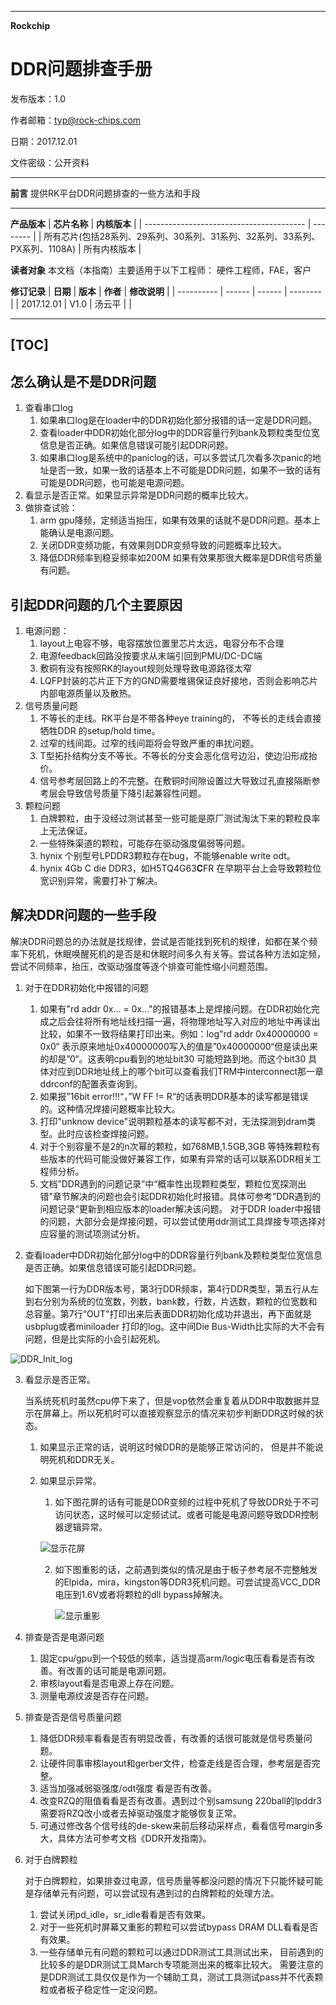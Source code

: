 ----------------------------
**Rockchip**
# **DDR问题排查手册**

发布版本：1.0

作者邮箱：typ@rock-chips.com

日期：2017.12.01

文件密级：公开资料

---------
**前言**
提供RK平台DDR问题排查的一些方法和手段

------
**产品版本**
| **芯片名称**                                 | **内核版本** |
| ---------------------------------------- | -------- |
| 所有芯片(包括28系列、29系列、30系列、31系列、32系列、33系列、PX系列、1108A) | 所有内核版本   |

**读者对象**
本文档（本指南）主要适用于以下工程师：
硬件工程师，FAE，客户

**修订记录**
| **日期**     | **版本** | **作者** | **修改说明** |
| ---------- | ------ | ------ | -------- |
| 2017.12.01 | V1.0   | 汤云平    |          |

--------------------
[TOC]
-----
## 怎么确认是不是DDR问题

1. 查看串口log
   1. 如果串口log是在loader中的DDR初始化部分报错的话一定是DDR问题。
   2. 查看loader中DDR初始化部分log中的DDR容量行列bank及颗粒类型位宽信息是否正确。如果信息错误可能引起DDR问题。
   3. 如果串口log是系统中的paniclog的话，可以多尝试几次看多次panic的地址是否一致，如果一致的话基本上不可能是DDR问题，如果不一致的话有可能是DDR问题，也可能是电源问题。
2. 看显示是否正常。如果显示异常是DDR问题的概率比较大。
3. 做排查试验：
   1. arm gpu降频，定频适当抬压，如果有效果的话就不是DDR问题。基本上能确认是电源问题。
   2. 关闭DDR变频功能，有效果则DDR变频导致的问题概率比较大。
   3. 降低DDR频率到稳妥频率如200M 如果有效果那很大概率是DDR信号质量有问题。

## 引起DDR问题的几个主要原因

1. 电源问题：
   1. layout上电容不够，电容摆放位置里芯片太远，电容分布不合理
   2. 电源feedback回路没按要求从末端引回到PMU/DC-DC端
   3. 敷铜有没有按照RK的layout规则处理导致电源路径太窄
   4. LQFP封装的芯片正下方的GND需要堆锡保证良好接地，否则会影响芯片内部电源质量以及散热。
2. 信号质量问题
   1. 不等长的走线。RK平台是不带各种eye training的， 不等长的走线会直接牺牲DDR 的setup/hold time。
   2. 过窄的线间距。过窄的线间距将会导致严重的串扰问题。
   3. T型拓扑结构分支不等长。不等长的分支会恶化信号边沿，使边沿形成抬价。
   4. 信号参考层回路上的不完整。在敷铜时间隙设置过大导致过孔直接隔断参考层会导致信号质量下降引起兼容性问题。
3. 颗粒问题
   1. 白牌颗粒，由于没经过测试甚至一些可能是原厂测试淘汰下来的颗粒良率上无法保证。
   2. 一些特殊渠道的颗粒，可能存在驱动强度偏弱等问题。
   3. hynix 个别型号LPDDR3颗粒存在bug，不能够enable write odt。
   4. hynix 4Gb C die DDR3，如H5TQ4G63**C**FR 在早期平台上会导致颗粒位宽识别异常，需要打补丁解决。

## 解决DDR问题的一些手段

解决DDR问题总的办法就是找规律，尝试是否能找到死机的规律，如都在某个频率下死机，休眠唤醒死机的是否是和休眠时间多久有关等。尝试各种方法如定频，尝试不同频率，抬压，改驱动强度等逐个排查可能性缩小问题范围。

1. 对于在DDR初始化中报错的问题

   1. 如果有"rd addr 0x... = 0x..."的报错基本上是焊接问题。在DDR初始化完成之后会往将所有地址线扫描一遍，将物理地址写入对应的地址中再读出比较，如果不一致将结果打印出来。例如：log"rd addr 0x40000000 = 0x0“ 表示原来地址0x40000000写入的值是”0x40000000“但是读出来的却是”0“。这表明cpu看到的地址bit30 可能短路到地。而这个bit30 具体对应到DDR地址线上的哪个bit可以查看我们TRM中interconnect那一章 ddrconf的配置表查询到。
   2. 如果报”16bit error!!!“，”W FF != R“的话表明DDR基本的读写都是错误的。这种情况焊接问题概率比较大。
   3. 打印"unknow device"说明颗粒基本的读写都不对，无法探测到dram类型。此时应该检查焊接问题。
   4. 对于个别容量不是2的n次幂的颗粒，如768MB,1.5GB,3GB 等特殊颗粒有些版本的代码可能没做好兼容工作，如果有异常的话可以联系DDR相关工程师分析。
   5. 文档”DDR遇到的问题记录”中“概率性出现颗粒类型，颗粒位宽探测出错”章节解决的问题也会引起DDR初始化时报错。具体可参考”DDR遇到的问题记录“更新到相应版本的loader解决该问题。
   对于DDR loader中报错的问题，大部分会是焊接问题，可以尝试使用ddr测试工具焊接专项选择对应容量的测试项测试分析。

2. 查看loader中DDR初始化部分log中的DDR容量行列bank及颗粒类型位宽信息是否正确。如果信息错误可能引起DDR问题。

   如下图第一行为DDR版本号，第3行DDR频率，第4行DDR类型，第五行从左到右分别为系统的位宽数，列数，bank数，行数，片选数，颗粒的位宽数和总容量。第7行“OUT"打印出来后表面DDR初始化成功并退出，再下面就是usbplug或者miniloader 打印的log。这中间Die Bus-Width比实际的大不会有问题，但是比实际的小会引起死机。

![DDR_Init_log](DDR-Problem-Solution-Guide\DDR_Init_log.jpg)

3. 看显示是否正常。

   当系统死机时虽然cpu停下来了，但是vop依然会重复着从DDR中取数据并显示在屏幕上。所以死机时可以直接观察显示的情况来初步判断DDR这时候的状态。
   1. 如果显示正常的话，说明这时候DDR的是能够正常访问的， 但是并不能说明死机和DDR无关。
   2. 如果显示异常。
      1. 如下图花屏的话有可能是DDR变频的过程中死机了导致DDR处于不可访问状态，这时候可以定频试试。或者可能是电源问题导致DDR控制器逻辑异常。

      ![显示花屏](DDR-Problem-Solution-Guide\显示花屏.jpg)

      2. 如下图重影的话，之前遇到类似的情况是由于板子参考层不完整触发的Elpida，mira，kingston等DDR3死机问题。可尝试提高VCC_DDR电压到1.6V或者将颗粒的dll bypass掉解决。

         ![显示重影](DDR-Problem-Solution-Guide\显示重影.jpg)

4. 排查是否是电源问题

   1. 固定cpu/gpu到一个较低的频率，适当提高arm/logic电压看看是否有改善。有改善的话可能是电源问题。
   2. 审核layout看是否电源上存在问题。
   3. 测量电源纹波是否存在问题。

5. 排查是否是信号质量问题

   1. 降低DDR频率看看是否有明显改善，有改善的话很可能就是信号质量问题。
   2. 让硬件同事审核layout和gerber文件，检查走线是否合理，参考层是否完整。
   3. 适当加强减弱驱强度/odt强度 看是否有改善。
   4. 改变RZQ的阻值看看是否有改善。遇到过个别samsung 220ball的lpddr3 需要将RZQ改小或者去掉驱动强度才能够恢复正常。
   5. 可通过修改各个信号线的de-skew来前后移动采样点，看看信号margin多大，具体方法可参考文档《DDR开发指南》。

6. 对于白牌颗粒

   对于白牌颗粒，如果排查过电源，信号质量等都没问题的情况下只能怀疑可能是存储单元有问题，可以尝试现有遇到过的白牌颗粒的处理方法。
   1. 尝试关闭pd_idle，sr_idle看看是否有效果。
   2. 对于一些死机时屏幕又重影的颗粒可以尝试bypass DRAM DLL看看是否有效果。
   3. 一些存储单元有问题的颗粒可以通过DDR测试工具测试出来， 目前遇到的比较多的是DDR测试工具March专项能测出来的概率比较大。
      需要注意的是DDR测试工具仅仅是作为一个辅助工具，测试工具测试pass并不代表颗粒或者板子稳定性一定没问题。